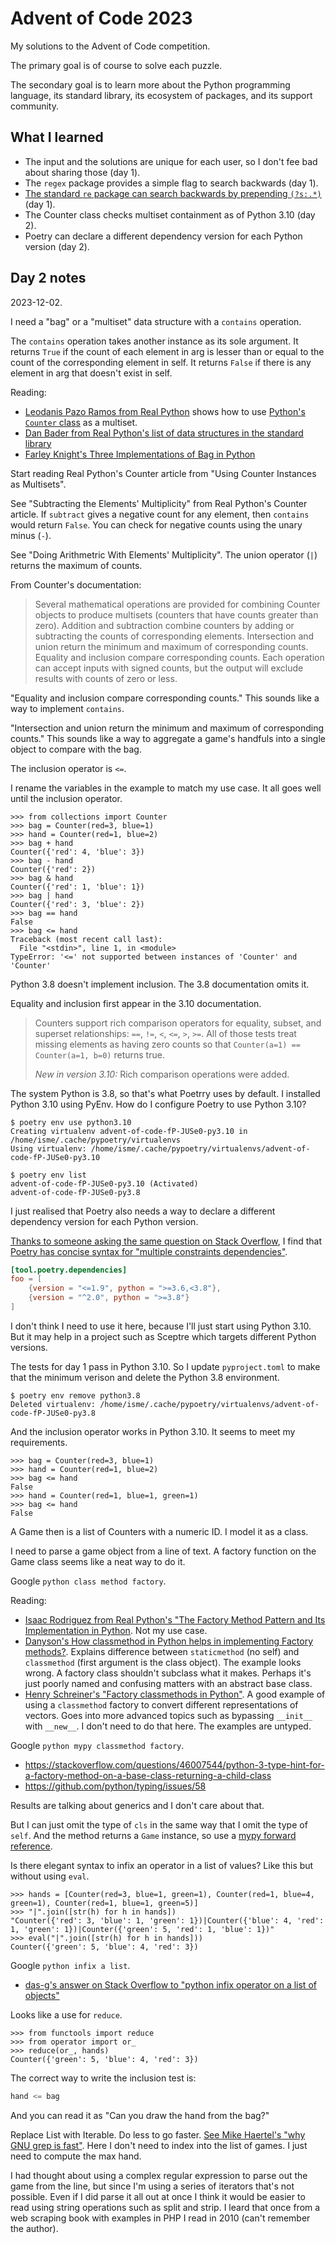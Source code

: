 # Advent of Code 2023

My solutions to the Advent of Code competition.

The primary goal is of course to solve each puzzle.

The secondary goal is to learn more about the Python programming language, its standard library, its ecosystem of packages, and its support community.

## What I learned

* The input and the solutions are unique for each user, so I don't fee bad about sharing those (day 1).
* The `regex` package provides a simple flag to search backwards (day 1).
* [The standard `re` package can search backwards by prepending `(?s:.*)`](https://stackoverflow.com/a/33233868/111424) (day 1).
* The Counter class checks multiset containment as of Python 3.10 (day 2).
* Poetry can declare a different dependency version for each Python version (day 2).

## Day 2 notes

2023-12-02.

I need a "bag" or a "multiset" data structure with a `contains` operation.

The `contains` operation takes another instance as its sole argument. It returns `True` if the count of each element in arg is lesser than or equal to the count of the corresponding element in self. It returns `False` if there is any element in arg that doesn't exist in self.

Reading:

* [Leodanis Pazo Ramos from Real Python](https://realpython.com/python-counter/) shows how to use [Python's `Counter` class](https://docs.python.org/3/library/collections.html#collections.Counter) as a multiset.
* [Dan Bader from Real Python's list of data structures in the standard library](https://realpython.com/python-data-structures/)
* [Farley Knight's Three Implementations of Bag in Python](https://dev.to/farleyknight/three-implementations-of-a-bag-in-python-585p)

Start reading Real Python's Counter article from "Using Counter Instances as Multisets".

See "Subtracting the Elements' Multiplicity" from Real Python's Counter article. If `subtract` gives a negative count for any element, then `contains` would return `False`. You can check for negative counts using the unary minus (`-`).

See "Doing Arithmetric With Elements' Multiplicity". The union operator (`|`) returns the maximum of counts.

From Counter's documentation:

> Several mathematical operations are provided for combining Counter objects to produce multisets (counters that have counts greater than zero). Addition and subtraction combine counters by adding or subtracting the counts of corresponding elements. Intersection and union return the minimum and maximum of corresponding counts. Equality and inclusion compare corresponding counts. Each operation can accept inputs with signed counts, but the output will exclude results with counts of zero or less.

"Equality and inclusion compare corresponding counts." This sounds like a way to implement `contains`.

"Intersection and union return the minimum and maximum of corresponding counts." This sounds like a way to aggregate a game's handfuls into a single object to compare with the bag.

The inclusion operator is `<=`.

I rename the variables in the example to match my use case. It all goes well until the inclusion operator.

```pycon
>>> from collections import Counter
>>> bag = Counter(red=3, blue=1)
>>> hand = Counter(red=1, blue=2)
>>> bag + hand
Counter({'red': 4, 'blue': 3})
>>> bag - hand
Counter({'red': 2})
>>> bag & hand
Counter({'red': 1, 'blue': 1})
>>> bag | hand
Counter({'red': 3, 'blue': 2})
>>> bag == hand
False
>>> bag <= hand
Traceback (most recent call last):
  File "<stdin>", line 1, in <module>
TypeError: '<=' not supported between instances of 'Counter' and 'Counter'
```

Python 3.8 doesn't implement inclusion. The 3.8 documentation omits it.

Equality and inclusion first appear in the 3.10 documentation.

> Counters support rich comparison operators for equality, subset, and superset relationships: `==`, `!=`, `<`, `<=`, `>`, `>=`. All of those tests treat missing elements as having zero counts so that `Counter(a=1) == Counter(a=1, b=0)` returns true.
>
> _New in version 3.10:_ Rich comparison operations were added.

The system Python is 3.8, so that's what Poetrry uses by default. I installed Python 3.10 using PyEnv. How do I configure Poetry to use Python 3.10?

```console
$ poetry env use python3.10
Creating virtualenv advent-of-code-fP-JUSe0-py3.10 in /home/isme/.cache/pypoetry/virtualenvs
Using virtualenv: /home/isme/.cache/pypoetry/virtualenvs/advent-of-code-fP-JUSe0-py3.10

$ poetry env list
advent-of-code-fP-JUSe0-py3.10 (Activated)
advent-of-code-fP-JUSe0-py3.8
```

I just realised that Poetry also needs a way to declare a different dependency version for each Python version.

[Thanks to someone asking the same question on Stack Overflow](https://stackoverflow.com/questions/65945929/poetry-how-to-publish-project-packages-targeting-multiple-python-versions), I find that [Poetry has concise syntax for "multiple constraints dependencies"](https://python-poetry.org/docs/dependency-specification/#multiple-constraints-dependencies).

```toml
[tool.poetry.dependencies]
foo = [
    {version = "<=1.9", python = ">=3.6,<3.8"},
    {version = "^2.0", python = ">=3.8"}
]
```

I don't think I need to use it here, because I'll just start using Python 3.10. But it may help in a project such as Sceptre which targets different Python versions.

The tests for day 1 pass in Python 3.10. So I update `pyproject.toml` to make that the minimum verison and delete the Python 3.8 environment.

```console
$ poetry env remove python3.8
Deleted virtualenv: /home/isme/.cache/pypoetry/virtualenvs/advent-of-code-fP-JUSe0-py3.8
```

And the inclusion operator works in Python 3.10. It seems to meet my requirements.

```pycon
>>> bag = Counter(red=3, blue=1)
>>> hand = Counter(red=1, blue=2)
>>> bag <= hand
False
>>> hand = Counter(red=1, blue=1, green=1)
>>> bag <= hand
False
```

A Game then is a list of Counters with a numeric ID. I model it as a class.

I need to parse a game object from a line of text. A factory function on the Game class seems like a neat way to do it.

Google `python class method factory`.

Reading:

* [Isaac Rodriguez from Real Python's "The Factory Method Pattern and Its Implementation in Python](https://realpython.com/factory-method-python/). Not my use case.
* [Danyson's How classmethod in Python helps in implementing Factory methods?](https://dev.to/danyson/how-classmethod-in-python-helps-in-implementing-factory-methods-23gl). Explains difference between `staticmethod` (no self) and `classmethod` (first argument is the class object). The example looks wrong. A factory class shouldn't subclass what it makes. Perhaps it's just poorly named and confusing matters with an abstract base class.
* [Henry Schreiner's "Factory classmethods in Python"](https://iscinumpy.gitlab.io/post/factory-classmethods-in-python/). A good example of using a `classmethod` factory to convert different representations of vectors. Goes into more advanced topics such as bypassing `__init__` with `__new__`. I don't need to do that here. The examples are untyped.

Google `python mypy classmethod factory`.

* https://stackoverflow.com/questions/46007544/python-3-type-hint-for-a-factory-method-on-a-base-class-returning-a-child-class
* https://github.com/python/typing/issues/58

Results are talking about generics and I don't care about that.

But I can just omit the type of `cls` in the same way that I omit the type of `self`. And the method returns a `Game` instance, so use a [mypy forward reference](https://mypy.readthedocs.io/en/stable/runtime_troubles.html#forward-references).

Is there elegant syntax to infix an operator in a list of values? Like this but without using `eval`.

```pycon
>>> hands = [Counter(red=3, blue=1, green=1), Counter(red=1, blue=4, green=1), Counter(red=1, blue=1, green=5)]
>>> "|".join([str(h) for h in hands])
"Counter({'red': 3, 'blue': 1, 'green': 1})|Counter({'blue': 4, 'red': 1, 'green': 1})|Counter({'green': 5, 'red': 1, 'blue': 1})"
>>> eval("|".join([str(h) for h in hands]))
Counter({'green': 5, 'blue': 4, 'red': 3})
```

Google `python infix a list`.

* [das-g's answer on Stack Overflow to "python infix operator on a list of objects"](https://stackoverflow.com/questions/41686624/python-infix-operator-on-a-list-of-objects)

Looks like a use for `reduce`.

```pycon
>>> from functools import reduce
>>> from operator import or_
>>> reduce(or_, hands)
Counter({'green': 5, 'blue': 4, 'red': 3})
```

The correct way to write the inclusion test is:

```python
hand <= bag
```

And you can read it as "Can you draw the hand from the bag?"

Replace List with Iterable. Do less to go faster. [See Mike Haertel's "why GNU grep is fast"](https://lists.freebsd.org/pipermail/freebsd-current/2010-August/019310.html). Here I don't need to index into the list of games. I just need to compute the max hand.

I had thought about using a complex regular expression to parse out the game from the line, but since I'm using a series of iterators that's not possible. Even if I did parse it all out at once I think it would be easier to read using string operations such as split and strip. I leard that once from a web scraping book with examples in PHP I read in 2010 (can't remember the author).
